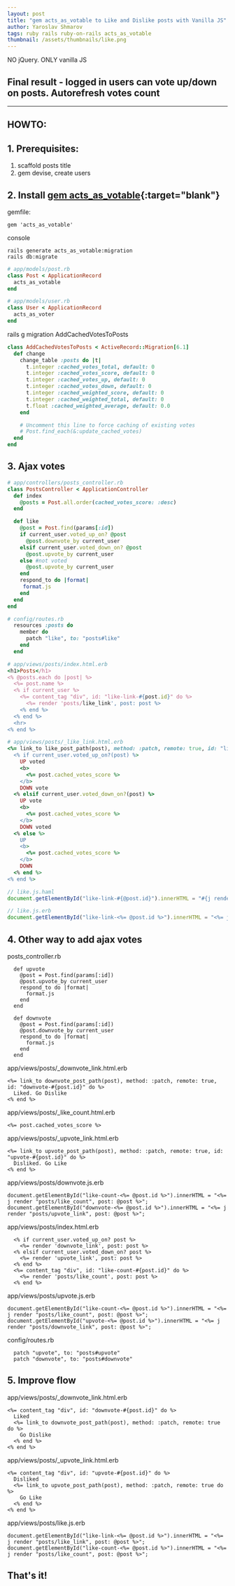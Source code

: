 ```yaml
---
layout: post
title: "gem acts_as_votable to Like and Dislike posts with Vanilla JS"
author: Yaroslav Shmarov
tags: ruby rails ruby-on-rails acts_as_votable
thumbnail: /assets/thumbnails/like.png
---
```


NO jQuery. ONLY vanilla JS

## Final result - logged in users can vote up/down on posts. Autorefresh votes count

****

## HOWTO:

## 1. Prerequisites:

1. scaffold posts title
2. gem devise, create users

## 2. Install [gem acts_as_votable](https://github.com/ryanto/acts_as_votable){:target="blank"}

gemfile:
```
gem 'acts_as_votable'
```
console
```
rails generate acts_as_votable:migration
rails db:migrate
```

```ruby
# app/models/post.rb
class Post < ApplicationRecord
  acts_as_votable
end
```

```ruby
# app/models/user.rb
class User < ApplicationRecord
  acts_as_voter
end
```

rails g migration AddCachedVotesToPosts
```ruby
class AddCachedVotesToPosts < ActiveRecord::Migration[6.1]
  def change
    change_table :posts do |t|
      t.integer :cached_votes_total, default: 0
      t.integer :cached_votes_score, default: 0
      t.integer :cached_votes_up, default: 0
      t.integer :cached_votes_down, default: 0
      t.integer :cached_weighted_score, default: 0
      t.integer :cached_weighted_total, default: 0
      t.float :cached_weighted_average, default: 0.0
    end

    # Uncomment this line to force caching of existing votes
    # Post.find_each(&:update_cached_votes)
  end
end
```

## 3. Ajax votes

```ruby
# app/controllers/posts_controller.rb
class PostsController < ApplicationController
  def index
    @posts = Post.all.order(cached_votes_score: :desc)
  end

  def like
    @post = Post.find(params[:id])
    if current_user.voted_up_on? @post
      @post.downvote_by current_user
    elsif current_user.voted_down_on? @post
      @post.upvote_by current_user
    else #not voted
      @post.upvote_by current_user
    end
    respond_to do |format|
     format.js
    end 
  end
end
```
```ruby
# config/routes.rb
  resources :posts do
    member do
      patch "like", to: "posts#like"
    end
  end
```
```ruby
# app/views/posts/index.html.erb
<h1>Posts</h1>
<% @posts.each do |post| %>
  <%= post.name %>
  <% if current_user %>
    <%= content_tag "div", id: "like-link-#{post.id}" do %>
      <%= render 'posts/like_link', post: post %>
    <% end %>
  <% end %>
  <hr>
<% end %>
```
```ruby
# app/views/posts/_like_link.html.erb
<%= link_to like_post_path(post), method: :patch, remote: true, id: "like-link-#{post.id}" do %>
  <% if current_user.voted_up_on?(post) %>
    UP voted
    <b>
      <%= post.cached_votes_score %>
    </b>
    DOWN vote
  <% elsif current_user.voted_down_on?(post) %>
    UP vote
    <b>
      <%= post.cached_votes_score %>
    </b>
    DOWN voted
  <% else %>
    UP
    <b>
      <%= post.cached_votes_score %>
    </b>
    DOWN
  <% end %>
<% end %>
```
```js
// like.js.haml
document.getElementById("like-link-#{@post.id}").innerHTML = "#{j render "posts/like_link", post: @post}";
```
```js
// like.js.erb
document.getElementById("like-link-<%= @post.id %>").innerHTML = "<%= j render "posts/like_link", post: @post %>";
```

## 4. Other way to add ajax votes

posts_controller.rb
```
  def upvote
    @post = Post.find(params[:id])
    @post.upvote_by current_user
    respond_to do |format|
      format.js
    end 
  end

  def downvote
    @post = Post.find(params[:id])
    @post.downvote_by current_user
    respond_to do |format|
      format.js
    end 
  end
```
app/views/posts/_downvote_link.html.erb
```
<%= link_to downvote_post_path(post), method: :patch, remote: true, id: "downvote-#{post.id}" do %>
  Liked. Go Dislike
<% end %>
```
app/views/posts/_like_count.html.erb
```
<%= post.cached_votes_score %> 
```
app/views/posts/_upvote_link.html.erb
```
<%= link_to upvote_post_path(post), method: :patch, remote: true, id: "upvote-#{post.id}" do %>
  Disliked. Go Like
<% end %>
```
app/views/posts/downvote.js.erb
```
document.getElementById("like-count-<%= @post.id %>").innerHTML = "<%= j render "posts/like_count", post: @post %>";
document.getElementById("downvote-<%= @post.id %>").innerHTML = "<%= j render "posts/upvote_link", post: @post %>";
```
app/views/posts/index.html.erb
```
  <% if current_user.voted_up_on? post %>
    <%= render 'downvote_link', post: post %>
  <% elsif current_user.voted_down_on? post %>
    <%= render 'upvote_link', post: post %>
  <% end %>
  <%= content_tag "div", id: "like-count-#{post.id}" do %>
    <%= render 'posts/like_count', post: post %>
  <% end %>
```
app/views/posts/upvote.js.erb
```
document.getElementById("like-count-<%= @post.id %>").innerHTML = "<%= j render "posts/like_count", post: @post %>";
document.getElementById("upvote-<%= @post.id %>").innerHTML = "<%= j render "posts/downvote_link", post: @post %>";
```
config/routes.rb
```
  patch "upvote", to: "posts#upvote"
  patch "downvote", to: "posts#downvote"
```

## 5. Improve flow

app/views/posts/_downvote_link.html.erb
```
<%= content_tag "div", id: "downvote-#{post.id}" do %>
  Liked
  <%= link_to downvote_post_path(post), method: :patch, remote: true do %>
    Go Dislike
  <% end %>
<% end %>
```
app/views/posts/_upvote_link.html.erb
```
<%= content_tag "div", id: "upvote-#{post.id}" do %>
  Disliked
  <%= link_to upvote_post_path(post), method: :patch, remote: true do %>
    Go Like
  <% end %>
<% end %>
```
app/views/posts/like.js.erb
```
document.getElementById("like-link-<%= @post.id %>").innerHTML = "<%= j render "posts/like_link", post: @post %>";
document.getElementById("like-count-<%= @post.id %>").innerHTML = "<%= j render "posts/like_count", post: @post %>";
```

## That's it!
